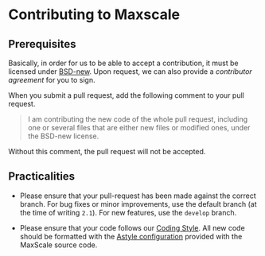 # Contributing to Maxscale

## Prerequisites

Basically, in order for us to be able to accept a contribution, it must be
licensed under [BSD-new](http://en.wikipedia.org/wiki/BSD_licenses). Upon
request, we can also provide a _contributor agreement_ for you to sign.

When you submit a pull request, add the following comment to your pull request.

> I am contributing the new code of the whole pull request, including one or
  several files that are either new files or modified ones, under the BSD-new
  license.

Without this comment, the pull request will not be accepted.

## Practicalities

* Please ensure that your pull-request has been made against the correct
  branch. For bug fixes or minor improvements, use the default branch (at the
  time of writing `2.1`).  For new features, use the `develop` branch.

* Please ensure that your code follows our [Coding Style](https://github.com/mariadb-corporation/MaxScale/wiki/Coding-Style-and-Guidelines).
  All new code should be formatted with the
  [Astyle configuration](https://github.com/mariadb-corporation/MaxScale/wiki/Coding-Style-and-Guidelines#tldr)
  provided with the MaxScale source code.
